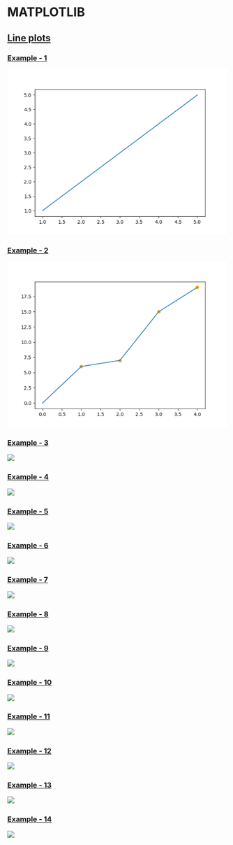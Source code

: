 # MATPLOTLIB

## [Line plots](https://github.com/SavinVladimir/MATPLOTLIB/tree/main/PLOT)

### [Example - 1](https://github.com/SavinVladimir/MATPLOTLIB/tree/main/PLOT/00_PLOT)
<img src="https://github.com/SavinVladimir/MATPLOTLIB/blob/main/PLOT/00_PLOT/00_PLOT.png" />

### [Example - 2](https://github.com/SavinVladimir/MATPLOTLIB/tree/main/PLOT/01_PLOT)
<img src="https://github.com/SavinVladimir/MATPLOTLIB/blob/main/PLOT/01_PLOT/01_PLOT.png" />

### [Example - 3](https://github.com/SavinVladimir/MATPLOTLIB/tree/main/PLOT/02_PLOT)
<img src="https://github.com/SavinVladimir/MATPLOTLIB/blob/main/PLOT/00_PLOT/02_PLOT.png" />

### [Example - 4](https://github.com/SavinVladimir/MATPLOTLIB/tree/main/PLOT/03_PLOT)
<img src="https://github.com/SavinVladimir/MATPLOTLIB/blob/main/PLOT/00_PLOT/03_PLOT.png" />

### [Example - 5](https://github.com/SavinVladimir/MATPLOTLIB/tree/main/PLOT/04_PLOT)
<img src="https://github.com/SavinVladimir/MATPLOTLIB/blob/main/PLOT/00_PLOT/04_PLOT.png" />

### [Example - 6](https://github.com/SavinVladimir/MATPLOTLIB/tree/main/PLOT/05_PLOT)
<img src="https://github.com/SavinVladimir/MATPLOTLIB/blob/main/PLOT/00_PLOT/05_PLOT.png" />

### [Example - 7](https://github.com/SavinVladimir/MATPLOTLIB/tree/main/PLOT/06_PLOT)
<img src="https://github.com/SavinVladimir/MATPLOTLIB/blob/main/PLOT/00_PLOT/06_PLOT.png" />

### [Example - 8](https://github.com/SavinVladimir/MATPLOTLIB/tree/main/PLOT/07_PLOT)
<img src="https://github.com/SavinVladimir/MATPLOTLIB/blob/main/PLOT/00_PLOT/07_PLOT.png" />

### [Example - 9](https://github.com/SavinVladimir/MATPLOTLIB/tree/main/PLOT/08_PLOT)
<img src="https://github.com/SavinVladimir/MATPLOTLIB/blob/main/PLOT/00_PLOT/08_PLOT.png" />

### [Example - 10](https://github.com/SavinVladimir/MATPLOTLIB/tree/main/PLOT/09_PLOT)
<img src="https://github.com/SavinVladimir/MATPLOTLIB/blob/main/PLOT/00_PLOT/09_PLOT.png" />

### [Example - 11](https://github.com/SavinVladimir/MATPLOTLIB/tree/main/PLOT/10_PLOT)
<img src="https://github.com/SavinVladimir/MATPLOTLIB/blob/main/PLOT/00_PLOT/10_PLOT.png" />

### [Example - 12](https://github.com/SavinVladimir/MATPLOTLIB/tree/main/PLOT/11_PLOT)
<img src="https://github.com/SavinVladimir/MATPLOTLIB/blob/main/PLOT/00_PLOT/11_PLOT.png" />

### [Example - 13](https://github.com/SavinVladimir/MATPLOTLIB/tree/main/PLOT/12_PLOT)
<img src="https://github.com/SavinVladimir/MATPLOTLIB/blob/main/PLOT/00_PLOT/12_PLOT.png" />

### [Example - 14](https://github.com/SavinVladimir/MATPLOTLIB/tree/main/PLOT/13_PLOT)
<img src="https://github.com/SavinVladimir/MATPLOTLIB/blob/main/PLOT/00_PLOT/13_PLOT.png" />
